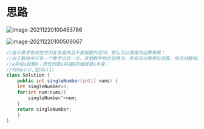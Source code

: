 # 思路

![image-20211220100453786](C:\Users\28635\AppData\Roaming\Typora\typora-user-images\image-20211220100453786.png)

![image-20211220100509067](C:\Users\28635\AppData\Roaming\Typora\typora-user-images\image-20211220100509067.png)

```java
//由于要求有线性时间复杂度并且不使用额外空间，那么可以使用为运算来做；
//由于数组中只有一个数字出现一次，其他数字均出现两次，所有可以使用位运算，依次对数组的每个值进行位运算；
//a异或a就是0；而任何数a异或0的值就是a本身；
//时间o(n),空间o(1)
class Solution {
    public int singleNumber(int[] nums) {
    int singleNumber=0;
    for(int num:nums){
        singleNumber^=num;
    }
    return singleNumber;
    }
}
```

